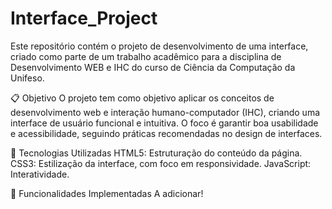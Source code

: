 # Interface_Project
Este repositório contém o projeto de desenvolvimento de uma interface, criado como parte de um trabalho acadêmico para a disciplina de Desenvolvimento WEB e IHC do curso de Ciência da Computação da Unifeso.

📋 Objetivo
O projeto tem como objetivo aplicar os conceitos de desenvolvimento web e interação humano-computador (IHC), criando uma interface de usuário funcional e intuitiva. O foco é garantir boa usabilidade e acessibilidade, seguindo práticas recomendadas no design de interfaces.

🔧 Tecnologias Utilizadas
HTML5: Estruturação do conteúdo da página.
CSS3: Estilização da interface, com foco em responsividade.
JavaScript: Interatividade.

🚀 Funcionalidades Implementadas
A adicionar!

